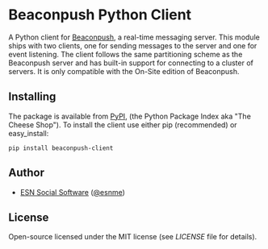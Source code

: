 Beaconpush Python Client
========================

A Python client for [Beaconpush][Beaconpush], a real-time messaging server.
This module ships with two clients, one for sending messages to the server and one for event listening.
The client follows the same partitioning scheme as the Beaconpush server and has built-in support for connecting to a cluster of servers.
It is only compatible with the On-Site edition of Beaconpush.

Installing
----------
The package is available from [PyPI][PyPI], (the Python Package Index aka "The Cheese Shop").
To install the client use either pip (recommended) or easy_install:

    pip install beaconpush-client


Author
-------

  - <a href="http://www.esn.me">ESN Social Software</a> ([@esnme](http://twitter.com/esnme))


License
-------

Open-source licensed under the MIT license (see _LICENSE_ file for details).


[Beaconpush]: http://beaconpush.com
[PyPI]: http://pypi.python.org
[RRD]: http://oss.oetiker.ch/rrdtool/
[Graphite]: http://graphite.wikidot.com
[Whisper]: http://graphite.wikidot.com/whisper

